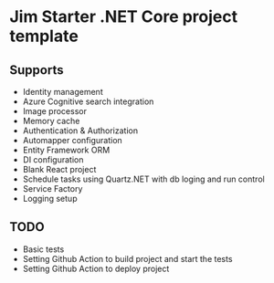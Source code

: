 # Jim Starter .NET Core project template

## Supports

 - Identity management
 - Azure Cognitive search integration
 - Image processor
 - Memory cache
 - Authentication & Authorization
 - Automapper configuration
 - Entity Framework ORM
 - DI configuration
 - Blank React project
 - Schedule tasks using Quartz.NET with db loging and run control
 - Service Factory
 - Logging setup

## TODO

 - Basic tests
 - Setting Github Action to build project and start the tests
 - Setting Github Action to deploy project
